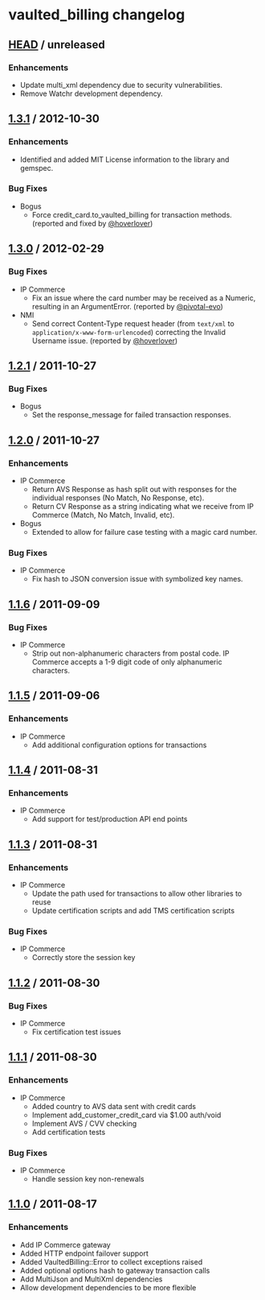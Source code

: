 # vaulted_billing changelog

## [HEAD][head] / unreleased

### Enhancements
* Update multi_xml dependency due to security vulnerabilities.
* Remove Watchr development dependency.

## [1.3.1][v1.3.1] / 2012-10-30

### Enhancements
* Identified and added MIT License information to the library and gemspec.

### Bug Fixes
* Bogus
  * Force credit_card.to_vaulted_billing for transaction methods. (reported and fixed by [@hoverlover][hoverlover])


## [1.3.0][v1.3.0] / 2012-02-29

### Bug Fixes
* IP Commerce
  * Fix an issue where the card number may be received as a Numeric, resulting in an ArgumentError. (reported by [@pivotal-evo][pivotal-evo])
* NMI
  * Send correct Content-Type request header (from `text/xml` to `application/x-www-form-urlencoded`) correcting the Invalid Username issue. (reported by [@hoverlover][hoverlover])


## [1.2.1][v1.2.1] / 2011-10-27

### Bug Fixes
* Bogus
  * Set the response_message for failed transaction responses.


## [1.2.0][v1.2.0] / 2011-10-27

### Enhancements
* IP Commerce
  * Return AVS Response as hash split out with responses for the individual responses (No Match, No Response, etc).
  * Return CV Response as a string indicating what we receive from IP Commerce (Match, No Match, Invalid, etc).
* Bogus
  * Extended to allow for failure case testing with a magic card number.

### Bug Fixes
* IP Commerce
  * Fix hash to JSON conversion issue with symbolized key names.
    

## [1.1.6][v1.1.6] / 2011-09-09

### Bug Fixes
* IP Commerce
  * Strip out non-alphanumeric characters from postal code. IP Commerce accepts a 1-9 digit code of only alphanumeric characters.
    

## [1.1.5][v1.1.5] / 2011-09-06

### Enhancements
* IP Commerce
  * Add additional configuration options for transactions


## [1.1.4][v1.1.4] / 2011-08-31

### Enhancements
* IP Commerce
  * Add support for test/production API end points


## [1.1.3][v1.1.3] / 2011-08-31

### Enhancements
* IP Commerce
  * Update the path used for transactions to allow other libraries to reuse
  * Update certification scripts and add TMS certification scripts

### Bug Fixes
* IP Commerce
  * Correctly store the session key


## [1.1.2][v1.1.2] / 2011-08-30

### Bug Fixes
* IP Commerce
  * Fix certification test issues


## [1.1.1][v1.1.1] / 2011-08-30

### Enhancements
* IP Commerce
  * Added country to AVS data sent with credit cards
  * Implement add_customer_credit_card via $1.00 auth/void
  * Implement AVS / CVV checking
  * Add certification tests

### Bug Fixes
* IP Commerce
  * Handle session key non-renewals
  

## [1.1.0][v1.1.0] / 2011-08-17

### Enhancements
* Add IP Commerce gateway
* Added HTTP endpoint failover support
* Added VaultedBilling::Error to collect exceptions raised
* Added optional options hash to gateway transaction calls
* Add MultiJson and MultiXml dependencies
* Allow development dependencies to be more flexible


[head]: https://github.com/envylabs/vaulted_billing/compare/v1.3.1...master
[v1.3.1]: https://github.com/envylabs/vaulted_billing/compare/v1.3.0...v1.3.1
[v1.3.0]: https://github.com/envylabs/vaulted_billing/compare/v1.2.1...v1.3.0
[v1.2.1]: https://github.com/envylabs/vaulted_billing/compare/v1.2.0...v1.2.1
[v1.2.0]: https://github.com/envylabs/vaulted_billing/compare/v1.1.6...v1.2.0
[v1.1.6]: https://github.com/envylabs/vaulted_billing/compare/v1.1.5...v1.1.6
[v1.1.5]: https://github.com/envylabs/vaulted_billing/compare/v1.1.4...v1.1.5
[v1.1.4]: https://github.com/envylabs/vaulted_billing/compare/v1.1.3...v1.1.4
[v1.1.3]: https://github.com/envylabs/vaulted_billing/compare/v1.1.2...v1.1.3
[v1.1.2]: https://github.com/envylabs/vaulted_billing/compare/v1.1.1...v1.1.2
[v1.1.1]: https://github.com/envylabs/vaulted_billing/compare/v1.1.0...v1.1.1
[v1.1.0]: https://github.com/envylabs/vaulted_billing/compare/v1.0.2...v1.1.0

[pivotal-evo]: https://github.com/pivotal-evo
[hoverlover]: https://github.com/hoverlover
